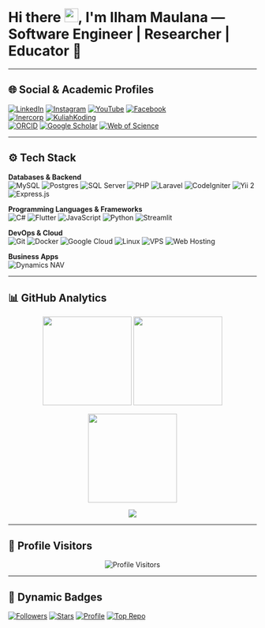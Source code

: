 # <div align="left">Hi there <img src="https://media.giphy.com/media/hvRJCLFzcasrR4ia7z/giphy.gif" width="28">, I'm **Ilham Maulana** — Software Engineer | Researcher | Educator 🚀</div>  

---

## 🌐 Social & Academic Profiles  

<div align="left">

[![LinkedIn](https://img.shields.io/badge/LinkedIn-%230077B5.svg?style=flat-square&logo=linkedin&logoColor=white)](https://www.linkedin.com/in/k4ilham/)
[![Instagram](https://img.shields.io/badge/Instagram-E4405F?style=flat-square&logo=instagram&logoColor=white)](https://instagram.com/k4ilham/)
[![YouTube](https://img.shields.io/badge/YouTube-FF0000?style=flat-square&logo=youtube&logoColor=white)](https://www.youtube.com/@kuliahkoding)
[![Facebook](https://img.shields.io/badge/Facebook-1877F2?style=flat-square&logo=facebook&logoColor=white)](https://www.facebook.com/mailham)  
[![Inercorp](https://img.shields.io/badge/Website-Inercorp-3b5998?style=flat-square&logo=google-chrome&logoColor=white)](https://inercorp.com)
[![KuliahKoding](https://img.shields.io/badge/Website-KuliahKoding-3b5998?style=flat-square&logo=google-chrome&logoColor=white)](https://kuliahkoding.com)  
[![ORCID](https://img.shields.io/badge/ORCID-A6CE39?style=flat-square&logo=orcid&logoColor=white)](https://orcid.org/0009-0007-5566-4161)
[![Google Scholar](https://img.shields.io/badge/Google%20Scholar-4285F4?style=flat-square&logo=google-scholar&logoColor=white)](https://scholar.google.com/citations?hl=id&user=-abX2WEAAAAJ)
[![Web of Science](https://img.shields.io/badge/Web%20of%20Science-FF6F00?style=flat-square&logo=clarivate&logoColor=white)](https://www.webofscience.com/wos/author/record/OEN-2742-2025)

</div>

---

## ⚙️ Tech Stack  

**Databases & Backend**  
![MySQL](https://img.shields.io/badge/MySQL-F29111.svg?style=flat&logo=mysql&logoColor=white)
![Postgres](https://img.shields.io/badge/Postgres-316192.svg?style=flat&logo=postgresql&logoColor=white) 
![SQL Server](https://img.shields.io/badge/SQL%20Server-CC2927?style=flat&logo=microsoft-sql-server&logoColor=white)
![PHP](https://img.shields.io/badge/PHP-777BB4.svg?style=flat&logo=php&logoColor=white) 
![Laravel](https://img.shields.io/badge/Laravel-F05340.svg?style=flat&logo=laravel&logoColor=white) 
![CodeIgniter](https://img.shields.io/badge/CodeIgniter-EF4223?style=flat&logo=codeigniter&logoColor=white)
![Yii 2](https://img.shields.io/badge/Yii%202-1A73E8?style=flat&logo=yii&logoColor=white)
![Express.js](https://img.shields.io/badge/Express.js-404d59.svg?style=flat&logo=express&logoColor=%2361DAFB)

**Programming Languages & Frameworks**  
![C#](https://img.shields.io/badge/C%23-239120?style=flat&logo=c-sharp&logoColor=white)
![Flutter](https://img.shields.io/badge/Flutter-02569B.svg?style=flat&logo=flutter&logoColor=white)
![JavaScript](https://img.shields.io/badge/JavaScript-F7DF1E.svg?style=flat&logo=javascript&logoColor=black) 
![Python](https://img.shields.io/badge/Python-3776AB.svg?style=flat&logo=python&logoColor=white) 
![Streamlit](https://img.shields.io/badge/Streamlit-FF4B4D?style=flat&logo=streamlit&logoColor=white)

**DevOps & Cloud**  
![Git](https://img.shields.io/badge/Git-F05032.svg?style=flat&logo=git&logoColor=white)
![Docker](https://img.shields.io/badge/Docker-2496ED?style=flat&logo=docker&logoColor=white)
![Google Cloud](https://img.shields.io/badge/Google%20Cloud-4285F4?style=flat&logo=google-cloud&logoColor=white)
![Linux](https://img.shields.io/badge/Linux-FCC624?style=flat&logo=linux&logoColor=black)
![VPS](https://img.shields.io/badge/VPS-336791?style=flat&logo=virtualbox&logoColor=white)
![Web Hosting](https://img.shields.io/badge/Web%20Hosting-00C7B7?style=flat&logo=webmin&logoColor=white)

**Business Apps**  
![Dynamics NAV](https://img.shields.io/badge/Dynamics%20NAV-007ACC?style=flat&logo=microsoft-dynamics&logoColor=white)

---

## 📊 GitHub Analytics  

<p align="center">
  <!-- GitHub Readme Stats -->
  <img height="180em" src="https://github-readme-stats.vercel.app/api?username=k4ilham&show_icons=true&hide_border=true&count_private=true&include_all_commits=true" />
  <img height="180em" src="https://github-readme-stats.vercel.app/api/top-langs/?username=k4ilham&layout=compact&langs_count=8&hide_border=true"/>
</p>

<p align="center">
  <!-- GitHub Streak Stats -->
  <img height="180em" src="https://github-readme-streak-stats.herokuapp.com/?user=k4ilham&theme=default&hide_border=true" />
</p>

<p align="center">
  <!-- GitHub Activity Graph -->
  <img src="https://github-readme-activity-graph.vercel.app/graph?username=k4ilham&theme=github" />
</p>

---

## 👥 Profile Visitors  

<p align="center">
  <!-- Visitor Counter -->
  <img src="https://komarev.com/ghpvc/?username=k4ilham&label=Profile%20Views&color=0e75b6&style=flat" alt="Profile Visitors" />
</p>

---

## 🚀 Dynamic Badges  

[![Followers](https://img.shields.io/github/followers/k4ilham?label=Followers&style=social)](https://github.com/k4ilham?tab=followers)
[![Stars](https://img.shields.io/github/stars/k4ilham?label=Stars&style=social)](https://github.com/k4ilham?tab=repositories&type=source)
[![Profile](https://img.shields.io/badge/GitHub-k4ilham-black?logo=github&style=flat-square)](https://github.com/k4ilham)
[![Top Repo](https://img.shields.io/github/languages/top/k4ilham/inercorp?style=flat-square&logo=github)](https://github.com/k4ilham/inercorp)

